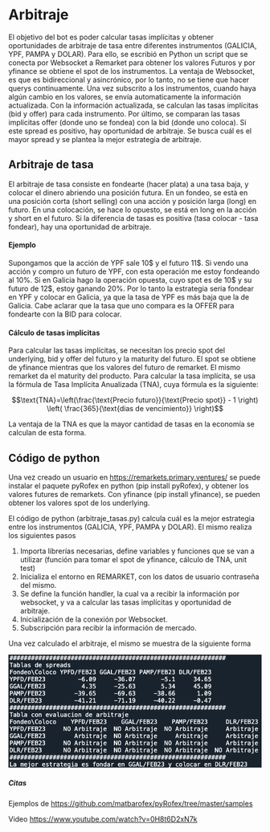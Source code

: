 
<h1 align="left"> Arbitraje </h1>
El objetivo del bot es poder calcular tasas implícitas y obtener oportunidades de arbitraje de tasa entre diferentes instrumentos (GALICIA, YPF, PAMPA y DOLAR). Para ello, se escribió en Python un script que se conecta por Websocket a Remarket para obtener los valores Futuros y por yfinance se obtiene el spot de los instrumentos. La ventaja de Websocket, es que es bidireccional y asincrónico, por lo tanto, no se tiene que hacer querys continuamente. Una vez subscrito a los instrumentos, cuando haya algún cambio en los valores, se envía automaticamente la información actualizada. Con la información actualizada, se calculan las tasas implícitas (bid y offer) para cada instrumento. Por último, se comparan las tasas implícitas offer (donde uno se fondea) con la bid (donde uno coloca). Si este spread es positivo, hay oportunidad de arbitraje. Se busca cuál es el mayor spread y se plantea la mejor estrategia de arbitraje.


<h2 align="left"> Arbitraje de tasa </h2>
El arbitraje de tasa consiste en fondearte (hacer plata) a una tasa baja, y colocar el dinero abriendo una posición futura. En un fondeo, se està en una posición corta (short selling) con una acción y posición larga (long) en futuro. En una colocación, se hace lo opuesto, se está en long en la acción y short en el futuro. Si la diferencia de tasas es positiva (tasa colocar - tasa fondear), hay una oportunidad de arbitraje.


<h4 align="left"> Ejemplo </h4>
Supongamos que la acción de YPF sale 10$ y el futuro 11$. Si vendo una acción y compro un futuro de YPF, con esta operación me estoy fondeando al 10%.
Si en Galicia hago la operación opuesta, cuyo spot es de 10$ y su futuro de 12$, estoy ganando 20%. Por lo tanto la estrategia seria fondear en YPF y colocar en Galicia, ya que la tasa de YPF es más baja que la de Galicia. Cabe aclarar que la tasa que uno compara es la OFFER para fondearte con la BID para colocar.


<h4 align="left"> Cálculo de tasas implícitas </h4>
Para calcular las tasas implícitas, se necesitan los precio spot del underlying, bid y offer del futuro y la maturity del futuro. El spot se obtiene de yfinance mientras que los valores del futuro de remarket. El mismo remarket da el maturity del producto. Para calcular la tasa implícita, se usa la fórmula de Tasa Implícita Anualizada (TNA), cuya fórmula es la siguiente: 

$$\text{TNA}=\left(\frac{\text{Precio futuro}}{\text{Precio spot}} - 1 \right) \left( \frac{365}{\text{dias de vencimiento}} \right)$$

La ventaja de la TNA es que la mayor cantidad de tasas en la economía se calculan de esta forma.


<h2 align="left"> Código de python </h2>

Una vez creado un usuario en https://remarkets.primary.ventures/ se puede instalar el paquete pyRofex en python (pip install pyRofex), y obtener los valores futures de remarkets. Con yfinance (pip install yfinance), se pueden obtener los valores spot de los underlying.

El código de python (arbitraje_tasas.py) calcula cuál es la mejor estrategia entre los instrumentos (GALICIA, YPF, PAMPA y DOLAR). El mismo realiza los siguientes pasos

1. Importa librerías necesarias, define variables y funciones que se van a utilizar (función para tomar el spot de yfinance, cálculo de TNA, unit test)
2. Inicializa el entorno en REMARKET, con los datos de usuario contraseña del mismo.
3. Se define la función handler, la cual va a recibir la información por websocket, y va a calcular las tasas implícitas y oportunidad de arbitraje.
4. Inicialización de la conexión por Websocket.
5. Subscripción para recibir la información de mercado.

Una vez calculado el arbitraje, el mismo se muestra de la siguiente forma

<img src="/figuras/Results.png" width="800">



<h5 align="left"> Citas </h5>

Ejemplos de https://github.com/matbarofex/pyRofex/tree/master/samples

Video https://www.youtube.com/watch?v=0H8t6D2xN7k




